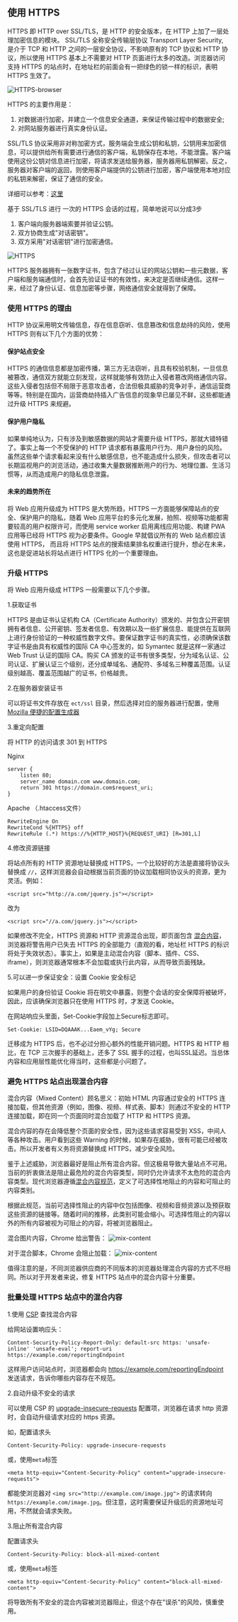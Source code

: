 ## 使用 HTTPS

HTTPS 即 HTTP over SSL/TLS，是 HTTP 的安全版本，在 HTTP 上加了一层处理加密信息的模块。
 SSL/TLS 全称安全传输层协议 Transport Layer Security, 是介于 TCP 和 HTTP 之间的一层安全协议，不影响原有的 TCP 协议和 HTTP 协议，所以使用 HTTPS 基本上不需要对 HTTP 页面进行太多的改造。浏览器访问支持 HTTPS 的站点时，在地址栏的前面会有一把绿色的锁一样的标识，表明 HTTPS 生效了。

![HTTPS-browser](./images/https-browsers.png)

HTTPS 的主要作用是：

1. 对数据进行加密，并建立一个信息安全通道，来保证传输过程中的数据安全;
2. 对网站服务器进行真实身份认证。

SSL/TLS 协议采用非对称加密方式，服务端会生成公钥和私钥，公钥用来加密信息，可以提供给所有需要进行通信的客户端，私钥保存在本地，不能泄露。客户端使用这份公钥对信息进行加密，将请求发送给服务器，服务器用私钥解密。反之，服务器对客户端的返回，则使用客户端提供的公钥进行加密，客户端使用本地对应的私钥来解密，保证了通信的安全。

详细可以参考：[这里](https://security.stackexchange.com/questions/20803/how-does-ssl-tls-work)

基于 SSL/TLS 进行 一次的 HTTPS 会话的过程，简单地说可以分成3步

1. 客户端向服务器端索要并验证公钥。
2. 双方协商生成"对话密钥"。
3. 双方采用"对话密钥"进行加密通信。

![HTTPS](./images/https.png)

HTTPS 服务器拥有一张数字证书，包含了经过认证的网站公钥和一些元数据，客户端和服务端通信时，会首先验证证书的有效性，来决定是否继续通信。这样一来，经过了身份认证、信息加密等步骤，网络通信安全就得到了保障。

### 使用 HTTPS 的理由

HTTP 协议采用明文传输信息，存在信息窃听、信息篡改和信息劫持的风险，使用 HTTPS 则有以下几个方面的优势：

#### 保护站点安全

HTTPS 的通信信息都是加密传播，第三方无法窃听，且具有校验机制，一旦信息被篡改，通信双方就能立刻发现，这样就能够有效防止入侵者篡改网络通信内容。这些入侵者包括但不局限于恶意攻击者，合法但极具威胁的竞争对手，通信运营商等等。特别是在国内，运营商劫持插入广告信息的现象早已屡见不鲜，这些都能通过升级 HTTPS 来规避。

#### 保护用户隐私

如果单纯地认为，只有涉及到敏感数据的网站才需要升级 HTTPS，那就大错特错了。事实上每一个不受保护的 HTTP 请求都有暴露用户行为、用户身份的风险。虽然这些单个请求看起来没有什么敏感信息，也不能造成什么损失，但攻击者可以长期监视用户的浏览活动，通过收集大量数据推断用户的行为、地理位置、生活习惯等，从而造成用户的隐私信息泄露。

#### 未来的趋势所在

将 Web 应用升级成为 HTTPS 是大势所趋，HTTPS 一方面能够保障站点的安全、保护用户的隐私，随着 Web 应用平台的多元化发展，拍照、视频等功能都需要较高的用户权限许可，而使用 service worker 启用离线应用功能、构建 PWA 应用等已经将 HTTPS 视为必要条件。Google 早就倡议所有的 Web 站点都应该使用 HTTPS， 而且将 HTTPS 站点的搜索结果排名权重进行提升，想必在未来，这也是促进站长将站点进行 HTTPS 化的一个重要理由。


### 升级 HTTPS

将 Web 应用升级成 HTTPS 一般需要以下几个步骤。

1.获取证书

HTTPS 是由证书认证机构 CA（Certificate Authority）颁发的、并包含公开密钥拥有者信息、公开密钥、签发者信息、有效期以及一些扩展信息、能提供在互联网上进行身份验证的一种权威性数字文件。要保证数字证书的真实性，必须确保该数字证书是由具有权威性的国际 CA 中心签发的，如 Symantec 就是这样一家通过 Web Trust 认证的国际 CA。购买 CA 颁发的证书有很多类型，分为域名认证、公司认证、扩展认证三个级别，还分成单域名、通配符、多域名三种覆盖范围。认证级别越高、覆盖范围越广的证书，价格越贵。

2.在服务器安装证书

可以将证书文件存放在 `ect/ssl` 目录，然后选择对应的服务器进行配置，使用 [Mozilla 便捷的配置生成器](https://www.w3.org/TR/CSP/)

3.重定向配置

将 HTTP 的访问请求 301 到 HTTPS

Nginx
```
server {
	listen 80;
	server_name domain.com www.domain.com;
	return 301 https://domain.com$request_uri;
}
```
Apache （.htaccess文件）
```
RewriteEngine On
RewriteCond %{HTTPS} off
RewriteRule (.*) https://%{HTTP_HOST}%{REQUEST_URI} [R=301,L]
```
4.修改资源链接

将站点所有的 HTTP 资源地址替换成 HTTPS，一个比较好的方法是直接将协议头替换成 `//`，这样浏览器会自动根据当前页面的协议加载相同协议头的资源，更为灵活。例如：
```
<script src="http://a.com/jquery.js"></script>
```
改为
```
<script src="//a.com/jquery.js"></script>
```

如果修改不完全，HTTPS 资源和 HTTP 资源混合出现，即页面包含 [混合内容](#防止混合内容)，浏览器将警告用户已失去 HTTPS 的全部能力（直观的看，地址栏 HTTPS 的标识将处于失效状态）。事实上，如果是主动混合内容（脚本、插件、CSS、iframe），则浏览器通常根本不会加载或执行此内容，从而导致页面残缺。

5.可以进一步保证安全：设置 Cookie 安全标记

如果用户的身份验证 Cookie 将在明文中暴露，则整个会话的安全保障将被破坏，因此，应该确保浏览器只在使用 HTTPS 时，才发送 Cookie。

在网站响应头里面，Set-Cookie字段加上Secure标志即可。
```
Set-Cookie: LSID=DQAAAK...Eaem_vYg; Secure
```

迁移成为 HTTPS 后，也不必过分担心额外的性能开销问题。HTTPS 和 HTTP 相比，在 TCP 三次握手的基础上，还多了 SSL 握手的过程，也叫SSL延迟。当总体内容和应用层性能优化得当时，这些都是小问题了。

### 避免 HTTPS 站点出现混合内容

混合内容（Mixed Content）顾名思义：初始 HTML 内容通过安全的 HTTPS 连接加载，但其他资源（例如，图像、视频、样式表、脚本）则通过不安全的 HTTP 连接加载，即在同一个页面同时混合加载了 HTTP 和 HTTPS 资源。

混合内容的存在会降低整个页面的安全性，因为这些请求容易受到 XSS，中间人等各种攻击。用户看到这些 Warning 的时候，如果存在威胁，很有可能已经被攻击。所以开发者有义务将资源替换成 HTTPS，减少安全风险。

鉴于上述威胁，浏览器最好是阻止所有混合内容。但这极易导致大量站点不可用。当前的折衷做法是阻止最危险的混合内容类型，同时仍允许请求不太危险的混合内容类型。现代浏览器遵循[混合内容规范](https://w3c.github.io/webappsec-mixed-content/)，定义了可选择性地阻止的内容和可阻止的内容类别。

根据此规范，当前可选择性阻止的内容中仅包括图像、视频和音频资源以及预获取这些资源的链接等。随着时间的推移，此类别可能会缩小。可选择性阻止的内容以外的所有内容被视为可阻止的内容，将被浏览器阻止。

混合图片内容，Chrome 给出警告：
![mix-content](./images/mixed-content.png)

对于混合脚本，Chrome 会阻止加载：
![mix-content](./images/mixed-script.png)

值得注意的是，不同浏览器供应商的不同版本的浏览器处理混合内容的方式不尽相同。所以对于开发者来说，修复 HTTPS 站点中的混合内容十分重要。

### 批量处理 HTTPS 站点中的混合内容

1.使用 [CSP](https://github.com/searchfe/pwa-doc/blob/master/web-security/03-content-security-policy.md) 查找混合内容

给网站设置响应头：
```
Content-Security-Policy-Report-Only: default-src https: 'unsafe-inline' 'unsafe-eval'; report-uri https://example.com/reportingEndpoint

```
这样用户访问站点时，浏览器都会向 https://example.com/reportingEndpoint 发送请求，告诉你哪些内容存在不规范。

2.自动升级不安全的请求

可以使用 CSP 的 [upgrade-insecure-requests](https://www.w3.org/TR/upgrade-insecure-requests/) 配置项，浏览器在请求 http 资源时，会自动升级请求对应的 https 资源。

如，配置请求头
```
Content-Security-Policy: upgrade-insecure-requests
```
或，使用`meta`标签
```
<meta http-equiv="Content-Security-Policy" content="upgrade-insecure-requests">
```
都能使浏览器对 `<img src="http://example.com/image.jpg">` 的请求转向 `https://example.com/image.jpg`。但注意，这时需要保证升级后的资源地址可用，不然就会请求失败。

3.阻止所有混合内容

配置请求头
```
Content-Security-Policy: block-all-mixed-content
```
或，使用`meta`标签
```
<meta http-equiv="Content-Security-Policy" content="block-all-mixed-content">
```
将导致所有不安全的混合内容被浏览器阻止，但这个存在"误杀"的风险，慎重使用。
